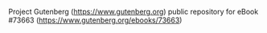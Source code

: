 Project Gutenberg (https://www.gutenberg.org) public repository for
eBook #73663 (https://www.gutenberg.org/ebooks/73663)
